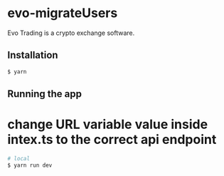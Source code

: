# evo-migrateUsers

Evo Trading is a crypto exchange software.

## Installation

```bash
$ yarn
```

## Running the app

# change URL variable value inside intex.ts to the correct api endpoint

```bash
# local
$ yarn run dev
```